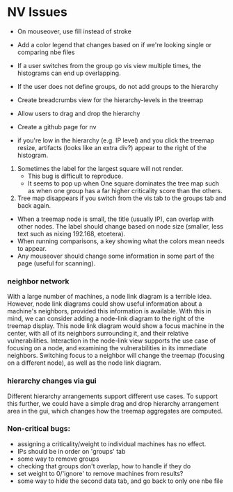 NV Issues
==============

- On mouseover, use fill instead of stroke 
- Add a color legend that changes based on if we're looking single or comparing nbe files
- If a user switches from the group go vis view multiple times, the histograms can end up overlapping. 
- If the user does not define groups, do not add groups to the hierarchy 
- Create breadcrumbs view for the hierarchy-levels in the treemap
- Allow users to drag and drop the hierarchy
- Create a github page for nv 

- if you're low in the hierarchy (e.g. IP level) and you click the treemap resize, artifacts (looks like an extra div?) appear to the right of the histogram. 

1. Sometimes the label for the largest square will not render.
    * This bug is difficult to reproduce.
    * It seems to pop up when One square dominates the tree map such as when one
    group has a far higher criticality score than the others.
2.  Tree map disappears if you switch from the vis tab to the groups tab and
    back again.

- When a treemap node is small, the title (usually IP), can overlap with other nodes. The label should change based on node size (smaller, less text such as nixing 192.168, etcetera).
- When running comparisons, a key showing what the colors mean needs to appear.
- Any mouseover should change some information in some part of the page (useful for scanning).

### neighbor network
With a large number of machines, a node link diagram is a terrible idea.
However, node link diagrams could show useful information about a machine's neighbors, provided this information is available.
With this in mind, we can consider adding a node-link diagram to the right of the treemap display.
This node link diagram would show a focus machine in the center, with all of its neighbors surrounding it, and their relative vulnerabilities.
Interaction in the node-link view supports the use case of focusing on a node, and examining the vulnerabilities in its immediate neighbors.
Switching focus to a neighbor will change the treemap (focusing on a different node), as well as the node link diagram.

### hierarchy changes via gui
Different hierarchy arrangements support different use cases.
To support this further, we could have a simple drag and drop hierarchy arrangement area in the gui, which changes how the treemap aggregates are computed.

### Non-critical bugs:

- assigning a criticality/weight to individual machines has no effect.
- IPs should be in order on 'groups' tab
- some way to remove groups
- checking that groups don't overlap, how to handle if they do
- set weight to 0/'ignore' to remove machines from results?
- some way to hide the second data tab, and go back to only one nbe file
